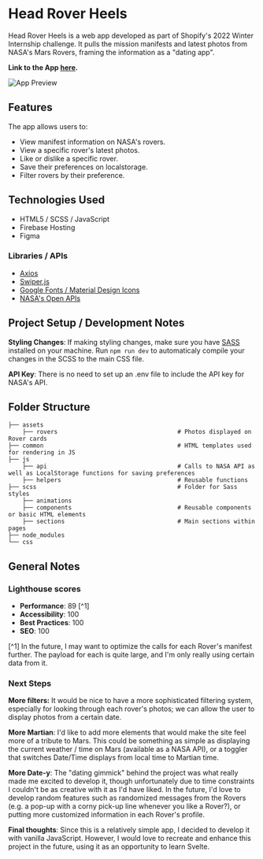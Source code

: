 # Head Rover Heels

Head Rover Heels is a web app developed as part of Shopify's 2022 Winter Internship challenge. It pulls the mission manifests and latest photos from NASA's Mars Rovers, framing the information as a "dating app".

**Link to the App [here](https://headroverheels.web.app/).**

![App Preview](https://i.imgur.com/JvrnlXu.png)

## Features

The app allows users to:
- View manifest information on NASA's rovers.
- View a specific rover's latest photos.
- Like or dislike a specific rover.
- Save their preferences on localstorage.
- Filter rovers by their preference.

## Technologies Used
- HTML5 / SCSS / JavaScript
- Firebase Hosting
- Figma

### Libraries / APIs
- [Axios](https://www.axios.com/)
- [Swiper.js](https://swiperjs.com/)
- [Google Fonts / Material Design Icons](https://fonts.google.com/)
- [NASA's Open APIs](https://api.nasa.gov/)

## Project Setup / Development Notes

**Styling Changes**: If making styling changes, make sure you have [SASS](https://sass-lang.com/install) installed on your machine. Run `npm run dev` to automaticaly compile your changes in the SCSS to the main CSS file.

**API Key**: There is no need to set up an .env file to include the API key for NASA's API.

## Folder Structure

```
├── assets
    ├── rovers                                  # Photos displayed on Rover cards
├── common                                      # HTML templates used for rendering in JS
├── js                                          
    ├── api                                     # Calls to NASA API as well as LocalStorage functions for saving preferences
    ├── helpers                                 # Reusable functions
├── scss                                        # Folder for Sass styles
    ├── animations
    ├── components                              # Reusable components or basic HTML elements
    ├── sections                                # Main sections within pages
├── node_modules 
└── css
```

## General Notes

### Lighthouse scores
- **Performance**: 89 [^1]
- **Accessibility**: 100
- **Best Practices**: 100
- **SEO**: 100

[^1] In the future, I may want to optimize the calls for each Rover's manifest further. The payload for each is quite large, and I'm only really using certain data from it.

### Next Steps

**More filters:** It would be nice to have a more sophisticated filtering system, especially for looking through each rover's photos; we can allow the user to display photos from a certain date.

**More Martian**: I'd like to add more elements that would make the site feel more of a tribute to Mars. This could be something as simple as displaying the current weather / time on Mars (available as a NASA API), or a toggler that switches Date/Time displays from local time to Martian time.

**More Date-y**: The "dating gimmick" behind the project was what really made me excited to develop it, though unfortunately due to time constraints I couldn't be as creative with it as I'd have liked. In the future, I'd love to develop random features such as randomized messages from the Rovers (e.g. a pop-up with a corny pick-up line whenever you like a Rover?), or putting more customized information in each Rover's profile.

**Final thoughts**: Since this is a relatively simple app, I decided to develop it with vanilla JavaScript. However, I would love to recreate and enhance this project in the future, using it as an opportunity to learn Svelte.
